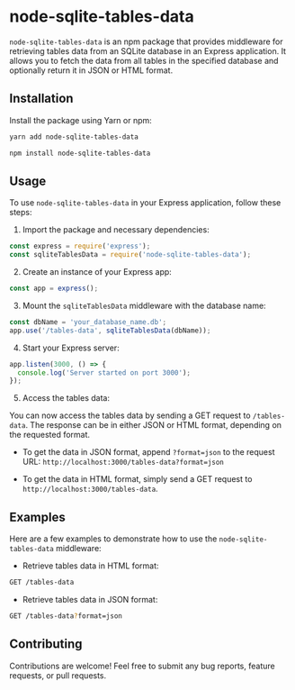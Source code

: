 # node-sqlite-tables-data

`node-sqlite-tables-data` is an npm package that provides middleware for retrieving tables data from an SQLite database in an Express application. It allows you to fetch the data from all tables in the specified database and optionally return it in JSON or HTML format.

## Installation

Install the package using Yarn or npm:

```bash
yarn add node-sqlite-tables-data

npm install node-sqlite-tables-data
```

## Usage

To use `node-sqlite-tables-data` in your Express application, follow these steps:

1. Import the package and necessary dependencies:

```javascript
const express = require('express');
const sqliteTablesData = require('node-sqlite-tables-data');
```

2. Create an instance of your Express app:

```javascript
const app = express();
```

3. Mount the `sqliteTablesData` middleware with the database name:

```javascript
const dbName = 'your_database_name.db';
app.use('/tables-data', sqliteTablesData(dbName));
```

4. Start your Express server:

```javascript
app.listen(3000, () => {
  console.log('Server started on port 3000');
});
```

5. Access the tables data:

You can now access the tables data by sending a GET request to `/tables-data`. The response can be in either JSON or HTML format, depending on the requested format.

- To get the data in JSON format, append `?format=json` to the request URL:
  `http://localhost:3000/tables-data?format=json`

- To get the data in HTML format, simply send a GET request to `http://localhost:3000/tables-data`.

## Examples

Here are a few examples to demonstrate how to use the `node-sqlite-tables-data` middleware:

- Retrieve tables data in HTML format:

```bash
GET /tables-data
```

- Retrieve tables data in JSON format:

```bash
GET /tables-data?format=json
```

## Contributing

Contributions are welcome! Feel free to submit any bug reports, feature requests, or pull requests.